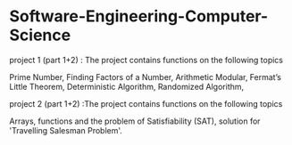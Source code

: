 # Software-Engineering-Computer-Science

project 1 (part 1+2) : The project contains functions on the following topics

Prime Number, 
Finding Factors of a Number, 
Arithmetic Modular, 
Fermat’s Little Theorem, 
Deterministic Algorithm, 
Randomized Algorithm, 

project 2 (part 1+2) :The project contains functions on the following topics

Arrays, functions and the problem of Satisfiability (SAT), solution for 'Travelling Salesman Problem'.
